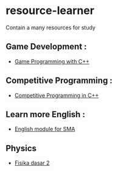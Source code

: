 # resource-learner
Contain a many resources for study

## Game Development :
  - [Game Programming with C++](https://drive.google.com/file/d/1xz5xfDJZ6Mn415Vs45bPCTzTvjvfPwZo/view)

## Competitive Programming :
  - [Competitive Programming in C++](https://drive.google.com/file/d/1mgY76uLbpOx1wagS0hQ0O9tw4iozUGSd/view)

## Learn more English :
  - [English module for SMA](https://drive.google.com/file/d/1KTO5_x76AJMHtxc4v8AjIjFIlG_eAIZX/view)

## Physics
 - [Fisika dasar 2](https://drive.google.com/file/d/1SoDCG1V6x_CIvgf2hC4yUR6XfHigZ-cd/view)

